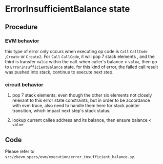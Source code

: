 # ErrorInsufficientBalance state

## Procedure
### EVM behavior
this type of error only occurs when executing op code is  `Call` `CallCode` ,`Create` or `Create2`.
For `Call` `CallCode`, it will pop 7 stack elements , and the third is transfer `value` within the call.
when caller's balance <  `value`, then go to `ErrorInsufficientBalance` state. for this kind of error, the failed
call result was pushed into stack, continue to execute next step.

### circuit behavior
1.  pop 7 stack elements, even though the other six elements not closely relevant to this error
state constraints, but in order to be accordance with evm trace, also need to handle them here for stack pointer
transition, which impact next step's stack status.

2. lookup current callee address and its balance, then ensure balance <  `value`

## Code

Please refer to `src/zkevm_specs/evm/execution/error_insufficient_balance.py`.
